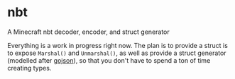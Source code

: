 # nbt
A Minecraft nbt decoder, encoder, and struct generator

Everything is a work in progress right now. The plan is to provide a struct is to expose `Marshal()` and `Unmarshal()`, as well as provide a struct generator (modelled after [gojson](https://github.com/ChimeraCoder/gojson)), so that you don't have to spend a ton of time creating types. 
